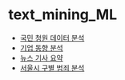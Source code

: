 # text_mining_ML
- [국민 청원 데이터 분석](https://github.com/YoonSSom/Text_mining_ML/blob/master/%EA%B5%AD%EB%AF%BC%EC%B2%AD%EC%9B%90%EB%8D%B0%EC%9D%B4%ED%84%B0%EB%B6%84%EC%84%9D(%EC%9B%8C%EB%93%9C%ED%81%B4%EB%9D%BC%EC%9A%B0%EB%93%9C).ipynb)
- [기업 동향 분석](https://github.com/YoonSSom/Text_mining_ML/blob/master/%EA%B8%B0%EC%97%85%EB%8F%99%ED%96%A5%EB%B6%84%EC%84%9D.ipynb)
- [뉴스 기사 요약](https://github.com/YoonSSom/Text_mining_ML/blob/master/%EB%89%B4%EC%8A%A4%EA%B8%B0%EC%82%AC%EC%9A%94%EC%95%BD.ipynb)
- [서울시 구별 범죄 분석](https://github.com/YoonSSom/Text_mining_ML/blob/master/%EC%84%9C%E1%84%8B%E1%85%AE%E1%86%AF%E1%84%89%E1%85%B5_%EB%B2%94%EC%A3%84_%EB%B6%84%EC%84%9D.ipynb)
